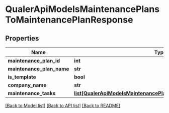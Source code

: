 # QualerApiModelsMaintenancePlansToMaintenancePlanResponse

## Properties
Name | Type | Description | Notes
------------ | ------------- | ------------- | -------------
**maintenance_plan_id** | **int** |  | [optional] 
**maintenance_plan_name** | **str** |  | [optional] 
**is_template** | **bool** |  | [optional] 
**company_name** | **str** |  | [optional] 
**maintenance_tasks** | [**list[QualerApiModelsMaintenancePlansToMaintenanceTaskResponse]**](QualerApiModelsMaintenancePlansToMaintenanceTaskResponse.md) |  | [optional] 

[[Back to Model list]](../README.md#documentation-for-models) [[Back to API list]](../README.md#documentation-for-api-endpoints) [[Back to README]](../README.md)

